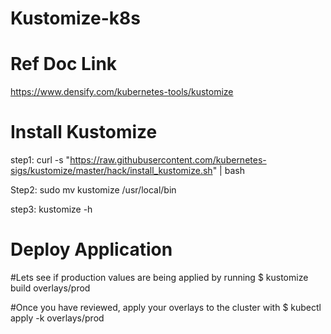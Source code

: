 # Kustomize-k8s

# Ref Doc Link
https://www.densify.com/kubernetes-tools/kustomize

# Install Kustomize
step1: curl -s "https://raw.githubusercontent.com/kubernetes-sigs/kustomize/master/hack/install_kustomize.sh"  | bash

Step2: sudo mv kustomize /usr/local/bin

step3: kustomize -h

# Deploy Application

#Lets see if production values are being applied by running 
$ kustomize build overlays/prod

#Once you have reviewed, apply your overlays to the cluster with 
$ kubectl apply -k overlays/prod

